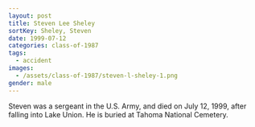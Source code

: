 ```yaml
---
layout: post
title: Steven Lee Sheley
sortKey: Sheley, Steven
date: 1999-07-12
categories: class-of-1987
tags:
  - accident
images:
  - /assets/class-of-1987/steven-l-sheley-1.png
gender: male
---
```

Steven was a sergeant in the U.S. Army, and died on July 12, 1999, after falling into Lake Union. He is buried at Tahoma National Cemetery.
